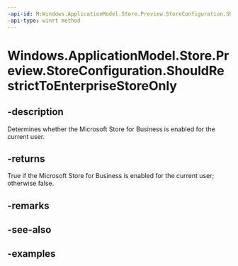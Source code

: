 ```yaml
---
-api-id: M:Windows.ApplicationModel.Store.Preview.StoreConfiguration.ShouldRestrictToEnterpriseStoreOnly
-api-type: winrt method
---
```


<!-- Method syntax.
public bool StoreConfiguration.ShouldRestrictToEnterpriseStoreOnly()
-->

# Windows.ApplicationModel.Store.Preview.StoreConfiguration.ShouldRestrictToEnterpriseStoreOnly

## -description
Determines whether the Microsoft Store for Business is enabled for the current user.

## -returns
True if the Microsoft Store for Business is enabled for the current user; otherwise false.

## -remarks

## -see-also

## -examples
